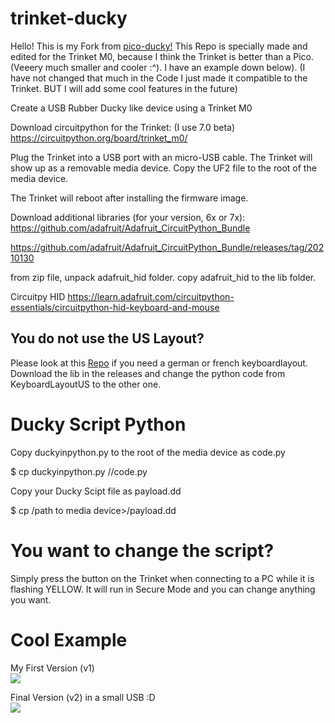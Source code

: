 # trinket-ducky
Hello! This is my Fork from [pico-ducky!](https://github.com/dbisu/pico-ducky) This Repo is specially made and edited for the Trinket M0, because I think the Trinket is better than a Pico. (Veeery much smaller and cooler :^). I have an example down below).
(I have not changed that much in the Code I just made it compatible to the Trinket. BUT I will add some cool features in the future)

Create a USB Rubber Ducky like device using a Trinket M0

Download circuitpython for the Trinket: (I use 7.0 beta)
https://circuitpython.org/board/trinket_m0/

Plug the Trinket into a USB port with an micro-USB cable.
The Trinket will show up as a removable media device.
Copy the UF2 file to the root of the media device.

The Trinket will reboot after installing the firmware image.

Download additional libraries (for your version, 6x or 7x):
https://github.com/adafruit/Adafruit_CircuitPython_Bundle

https://github.com/adafruit/Adafruit_CircuitPython_Bundle/releases/tag/20210130

from zip file, unpack adafruit_hid folder.
copy adafruit_hid to the lib folder.

Circuitpy HID
https://learn.adafruit.com/circuitpython-essentials/circuitpython-hid-keyboard-and-mouse

## You do not use the US Layout?

Please look at this [Repo](https://github.com/Neradoc/Circuitpython_Keyboard_Layouts) if you need a german or french keyboardlayout. Download the lib in the releases and change the python code from KeyboardLayoutUS to the other one.


# Ducky Script Python
Copy duckyinpython.py to the root of the media device as code.py

$ cp duckyinpython.py /<path to media device>/code.py

Copy your Ducky Scipt file as payload.dd

$ cp <duckyscriptfile> /path to media device>/payload.dd

# You want to change the script?   
Simply press the button on the Trinket when connecting to a PC while it is flashing YELLOW. It will run in Secure Mode and you can change anything you want.
  
# Cool Example
My First Version (v1)   
![](https://raw.githubusercontent.com/pvhil/trinket-ducky/main/pics/image1.jpg)  
    
     
Final Version (v2) in a small USB :D   
![](https://raw.githubusercontent.com/pvhil/trinket-ducky/main/pics/image0.jpg)   
    
